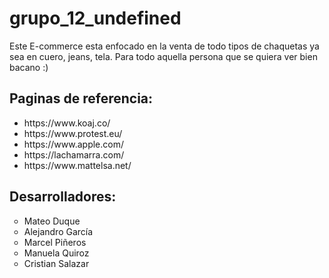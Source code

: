 # grupo_12_undefined

Este E-commerce esta enfocado en la venta de todo tipos de chaquetas ya sea en cuero, jeans, tela. Para todo aquella persona que se quiera ver bien bacano :)

## Paginas de referencia:

<ul>
<li>https://www.koaj.co/</li>
<li>https://www.protest.eu/</li>
<li>https://www.apple.com/</li>
<li>https://lachamarra.com/</li>
<li>https://www.mattelsa.net/</li>
</ul>

## Desarrolladores:

<ul>
<li type="circle">Mateo Duque</li>
<li type="circle">Alejandro García</li>
<li type="circle">Marcel Piñeros</li>
<li type="circle">Manuela Quiroz</li>
<li type="circle">Cristian Salazar</li>
</ul>
